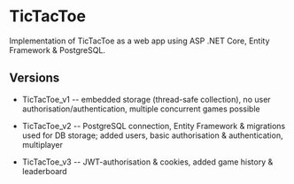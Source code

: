 # TicTacToe
Implementation of TicTacToe as a web app using ASP .NET Core, Entity Framework & PostgreSQL.

## Versions

- TicTacToe_v1 -- embedded storage (thread-safe collection), no user 
authorisation/authentication, multiple concurrent games possible

- TicTacToe_v2 -- PostgreSQL connection, Entity Framework & migrations used for DB storage; added users, basic authorisation & authentication, multiplayer
  
- TicTacToe_v3 -- JWT-authorisation & cookies, added game history & leaderboard
